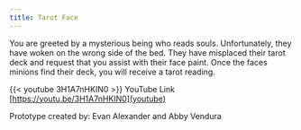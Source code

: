 ```yaml
---
title: Tarot Face
---
```


You are greeted by a mysterious being who reads souls. Unfortunately, they have woken on the wrong side of the bed. They have misplaced their tarot deck and request that you assist with their face paint. Once the faces minions find their deck, you will  receive a tarot reading.


{{< youtube 3H1A7nHKIN0 >}}
YouTube Link [https://youtu.be/3H1A7nHKIN0](youtube)


Prototype created by: Evan Alexander and Abby Vendura